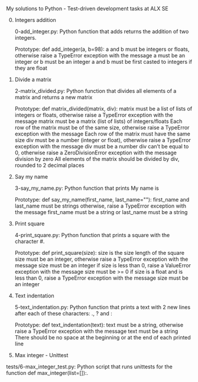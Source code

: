 My solutions to Python - Test-driven development tasks at ALX SE

0. Integers addition

	0-add_integer.py: Python  function that adds returns the addition of two  integers.

	Prototype: def add_integer(a, b=98):
	a and b must be integers or floats, otherwise raise a TypeError exception with the message a must be an integer or b must be an integer
	a and b must be first casted to integers if they are float


1. Divide a matrix

	2-matrix_divided.py: Python function that divides all elements of a matrix and returns a new matrix

	Prototype: def matrix_divided(matrix, div):
	matrix must be a list of lists of integers or floats, otherwise raise a TypeError exception with the message matrix must be a matrix (list of lists) of integers/floats
	Each row of the matrix must be of the same size, otherwise raise a TypeError exception with the message Each row of the matrix must have the same size
	div must be a number (integer or float), otherwise raise a TypeError exception with the message div must be a number
	div can’t be equal to 0, otherwise raise a ZeroDivisionError exception with the message division by zero
	All elements of the matrix should be divided by div, rounded to 2 decimal places


2. Say my name

	3-say_my_name.py: Python function that prints My name is <first name> <last name>

	Prototype: def say_my_name(first_name, last_name=""):
	first_name and last_name must be strings otherwise, raise a TypeError exception with the message first_name must be a string or last_name must be a string


3. Print square

	4-print_square.py: Python function that prints a square with the character #.

	Prototype: def print_square(size):
	size is the size length of the square
	size must be an integer, otherwise raise a TypeError exception with the message size must be an integer
	if size is less than 0, raise a ValueError exception with the message size must be >= 0
	if size is a float and is less than 0, raise a TypeError exception with the message size must be an integer


4. Text indentation

	5-text_indentation.py: Python function that prints a text with 2 new lines after each of these characters: ., ? and :

	Prototype: def text_indentation(text):
	text must be a string, otherwise raise a TypeError exception with the message text must be a string
	There should be no space at the beginning or at the end of each printed line


5. Max integer - Unittest

tests/6-max_integer_test.py: Python script that runs unittests for the function def max_integer(list=[]):.

